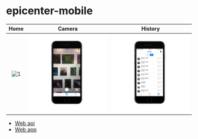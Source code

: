 # epicenter-mobile
Home       |    Camera    | History
:---------:|:------------:|:-------------:
![1][home] | ![2][camera] | ![3][history]
[home]: https://raw.githubusercontent.com/tozaicevas/epicenter-mobile/master/assets/images/mock_home,png
[camera]: https://raw.githubusercontent.com/tozaicevas/epicenter-mobile/master/assets/images/mock_camera.png
[history]: https://raw.githubusercontent.com/tozaicevas/epicenter-mobile/master/assets/images/mock_history.png

* [Web api](https://github.com/tozaicevas/epicenter)
* [Web app](https://github.com/UndeadRat22/EpicenterWebapp)
